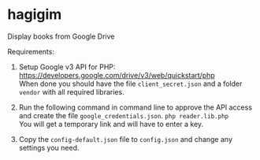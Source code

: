 # hagigim
Display books from Google Drive

Requirements:

1. Setup Google v3 API for PHP:<br>
https://developers.google.com/drive/v3/web/quickstart/php<br>
When done you should have the file `client_secret.json` and a folder `vendor` with all required libraries.

2. Run the following command in command line to approve the API access and create the file `google_credentials.json`.
`php reader.lib.php`<br>
You will get a temporary link and will have to enter a key.<br>

3. Copy the `config-default.json` file to `config.json` and change any settings you need.




